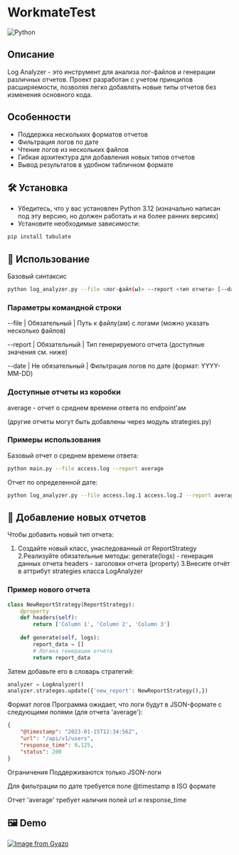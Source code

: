 # WorkmateTest
![Python](https://img.shields.io/badge/Python-3.12%2B-blue)

## Описание
Log Analyzer - это инструмент для анализа лог-файлов и генерации различных отчетов. Проект разработан с учетом принципов расширяемости, позволяя легко добавлять новые типы отчетов без изменения основного кода.

## Особенности
 - Поддержка нескольких форматов отчетов
 - Фильтрация логов по дате
 - Чтение логов из нескольких файлов
 - Гибкая архитектура для добавления новых типов отчетов
 - Вывод результатов в удобном табличном формате

## 🛠 Установка
 - Убедитесь, что у вас установлен Python 3.12 (изначально написан под эту версию, но должен работать и на более ранних версиях)
 - Установите необходимые зависимости:
  ```bash
  pip install tabulate
  ```

## 📌 Использование
Базовый синтаксис
```bash
python log_analyzer.py --file <лог-файл(ы)> --report <тип отчета> [--date <дата>]
```

### Параметры командной строки
--file | Обязательный |	Путь к файлу(ам) с логами (можно указать несколько файлов)

--report | Обязательный |	Тип генерируемого отчета (доступные значения см. ниже)

--date | Не обязательный | Фильтрация логов по дате (формат: YYYY-MM-DD)

### Доступные отчеты из коробки
average - отчет о среднем времени ответа по endpoint'ам

(другие отчеты могут быть добавлены через модуль strategies.py)

### Примеры использования
Базовый отчет о среднем времени ответа:

```bash
python main.py --file access.log --report average
```
Отчет по определенной дате:

```bash
python log_analyzer.py --file access.log.1 access.log.2 --report average --date 2023-01-15
```

## 🧩 Добавление новых отчетов
Чтобы добавить новый тип отчета:
  1. Создайте новый класс, унаследованный от ReportStrategy
  2.Реализуйте обязательные методы:
    generate(logs) - генерация данных отчета
    headers - заголовки отчета (property)
  3.Внесите отчёт в аттрибут strategies класса LogAnalyzer

### Пример нового отчета
```python
class NewReportStrategy(ReportStrategy):
    @property
    def headers(self):
        return ['Column 1', 'Column 2', 'Column 3']
    
    def generate(self, logs):
        report_data = []
        # Логика генерации отчета
        return report_data
```

Затем добавьте его в словарь стратегий:
```python
analyzer = LogAnalyzer()
analyzer.strateges.update({'new_report': NewReportStrategy(),})
```
Формат логов
Программа ожидает, что логи будут в JSON-формате с следующими полями (для отчета 'average'):

```json
{
    "@timestamp": "2023-01-15T12:34:56Z",
    "url": "/api/v1/users",
    "response_time": 0.125,
    "status": 200
}
```

Ограничения
Поддерживаются только JSON-логи

Для фильтрации по дате требуется поле @timestamp в ISO формате

Отчет 'average' требует наличия полей url и response_time

## 🖼 Demo
[![Image from Gyazo](https://i.gyazo.com/e98fe42238dcfc1c1aa084980e3c0c3c.png)](https://gyazo.com/e98fe42238dcfc1c1aa084980e3c0c3c)
